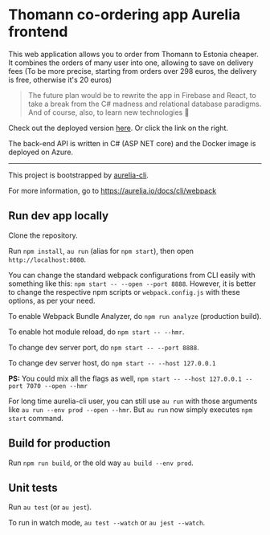 # Thomann co-ordering app Aurelia frontend
This web application allows you to order from Thomann to Estonia cheaper. It combines the orders of many user into one, allowing to save on delivery fees (To be more precise, starting from orders over 298 euros, the delivery is free, otherwise it's 20 euros)
 > The future plan would be to rewrite the app in Firebase and React, to take a break from the C# madness and relational database paradigms. And of course, also, to learn new technologies 🤼

Check out the deployed version [here](https://thorder-aurelia-client.vercel.app/#/). Or click the link on the right.

The back-end API is written in C# (ASP NET core) and the Docker image is deployed on Azure.

---

This project is bootstrapped by [aurelia-cli](https://github.com/aurelia/cli).

For more information, go to https://aurelia.io/docs/cli/webpack

## Run dev app locally

Clone the repository.

Run `npm install`, `au run` (alias for `npm start`), then open `http://localhost:8080`.

You can change the standard webpack configurations from CLI easily with something like this: `npm start -- --open --port 8888`. However, it is better to change the respective npm scripts or `webpack.config.js` with these options, as per your need.

To enable Webpack Bundle Analyzer, do `npm run analyze` (production build).

To enable hot module reload, do `npm start -- --hmr`.

To change dev server port, do `npm start -- --port 8888`.

To change dev server host, do `npm start -- --host 127.0.0.1`

**PS:** You could mix all the flags as well, `npm start -- --host 127.0.0.1 --port 7070 --open --hmr`

For long time aurelia-cli user, you can still use `au run` with those arguments like `au run --env prod --open --hmr`. But `au run` now simply executes `npm start` command.

## Build for production

Run `npm run build`, or the old way `au build --env prod`.

## Unit tests

Run `au test` (or `au jest`).

To run in watch mode, `au test --watch` or `au jest --watch`.
